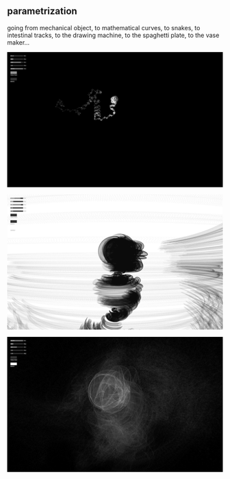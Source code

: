 ## parametrization

going from mechanical object, to mathematical curves, to snakes, to intestinal tracks, to the drawing machine, to the spaghetti plate, to the vase maker...


![param1](https://github.com/CSVAD/sam/blob/master/projects/week3/param1.png)

![param2](https://github.com/CSVAD/sam/blob/master/projects/week3/param2.png)

![param3](https://github.com/CSVAD/sam/blob/master/projects/week3/param3.png)
